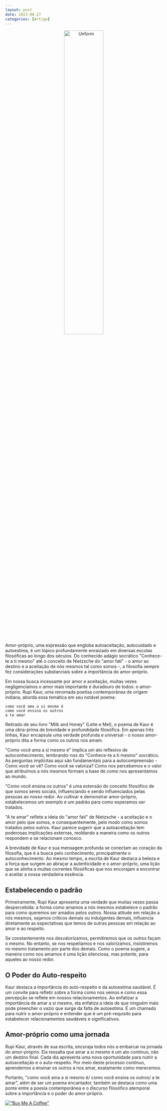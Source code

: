 ```yaml
---
layout: post
date: 2023-06-27
categories: [Artigo]
---
```


<p align="center">
<img src="{{ site.baseurl }}/images/2023-06-27-Amor-Proprio-Segundo-Rupi-Kaur--Um-Manifesto-Poetico-para-o-Auto-respeito.png" height="50%" width="50%" alt="Unform" />
</p>

Amor-próprio, uma expressão que engloba autoaceitação, autocuidado e autoestima, é um tópico profundamente enraizado em diversas escolas filosóficas ao longo dos séculos. Do conhecido adágio socrático "Conhece-te a ti mesmo" até o conceito de Nietzsche do "amor fati" - o amor ao destino e a aceitação de nós mesmos tal como somos -, a filosofia sempre fez considerações substanciais sobre a importância do amor-próprio. 

Em nossa busca incessante por amor e aceitação, muitas vezes negligenciamos o amor mais importante e duradouro de todos: o amor-próprio. Rupi Kaur, uma renomada poetisa contemporânea de origem indiana, aborda essa temática em seu notável poema:

```
como você ama a si mesmo é
como você ensina os outros
a te amar
```

Retirado de seu livro "Milk and Honey" (Leite e Mel), o poema de Kaur é uma obra-prima de brevidade e profundidade filosófica. Em apenas três linhas, Kaur encapsula uma verdade profunda e universal - o nosso amor-próprio dita a forma como os outros nos amam.

"Como você ama a si mesmo é" implica um ato reflexivo de autoconhecimento, lembrando-nos do "Conhece-te a ti mesmo" socrático. As perguntas implícitas aqui são fundamentais para a autocompreensão - Como você se vê? Como você se valoriza? Como nos percebemos e o valor que atribuímos a nós mesmos formam a base de como nos apresentamos ao mundo.

"Como você ensina os outros" é uma extensão do conceito filosófico de que somos seres sociais, influenciando e sendo influenciados pelas pessoas ao nosso redor. Ao cultivar e demonstrar amor-próprio, estabelecemos um exemplo e um padrão para como esperamos ser tratados.

"A te amar" reflete a ideia do "amor fati" de Nietzsche - a aceitação e o amor pelo que somos, e consequentemente, pelo modo como somos tratados pelos outros. Kaur parece sugerir que a autoaceitação tem poderosas implicações externas, moldando a maneira como os outros respondem e se relacionam conosco.

A brevidade de Kaur e sua mensagem profunda se conectam ao coração da filosofia, que é a busca pelo conhecimento, principalmente o autoconhecimento. Ao mesmo tempo, a escrita de Kaur destaca a beleza e a força que surgem ao abraçar a autenticidade e o amor-próprio, uma lição que se alinha a muitas correntes filosóficas que nos encorajam a encontrar e aceitar a nossa verdadeira essência.

## Estabelecendo o padrão

Primeiramente, Rupi Kaur apresenta uma verdade que muitas vezes passa despercebida: a forma como amamos a nós mesmos estabelece o padrão para como queremos ser amados pelos outros. Nossa atitude em relação a nós mesmos, sejamos críticos demais ou indulgentes demais, influencia diretamente as expectativas que temos de outras pessoas em relação ao amor e ao respeito.

Se constantemente nos desvalorizamos, permitiremos que os outros façam o mesmo. No entanto, se nos respeitamos e nos valorizamos, insistiremos no mesmo tratamento por parte dos demais. Como o poema sugere, a maneira como nos amamos é uma lição silenciosa, mas potente, para aqueles ao nosso redor.

## O Poder do Auto-respeito

Kaur destaca a importância do auto-respeito e da autoestima saudável. É um convite para refletir sobre a forma como nos vemos e como essa percepção se reflete em nossos relacionamentos. Ao enfatizar a importância de amar a si mesmo, ela enfatiza a ideia de que ninguém mais pode preencher o vazio que surge da falta de autoestima. É um chamado para nutrir o amor-próprio e entender que é um pré-requisito para estabelecer relacionamentos saudáveis e significativos.

## Amor-próprio como uma jornada

Rupi Kaur, através de sua escrita, encoraja todos nós a embarcar na jornada do amor-próprio. Ela ressalta que amar a si mesmo é um ato contínuo, não um destino final. Cada dia apresenta uma nova oportunidade para nutrir a autoaceitação e o auto-respeito. Por meio deste processo contínuo, aprendemos a ensinar os outros a nos amar, exatamente como merecemos.

Portanto, "como você ama a si mesmo é/ como você ensina os outros/ a te amar", além de ser um poema encantador, também se destaca como uma ponte entre a poesia contemporânea e o discurso filosófico atemporal sobre a importância e o poder do amor-próprio.


[!["Buy Me A Coffee"](https://user-images.githubusercontent.com/1376749/120938564-50c59780-c6e1-11eb-814f-22a0399623c5.png)](https://www.buymeacoffee.com/govinda777)